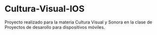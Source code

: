 # Cultura-Visual-IOS

Proyecto realizado para la materia Cultura Visual y Sonora en la clase de Proyectos de desarollo para dispositivos móviles.
